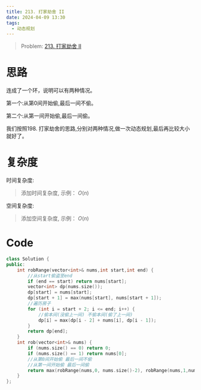 ```yaml
---
title: 213. 打家劫舍 II
date: 2024-04-09 13:30
tags:
  - 动态规划
---
```


> Problem: [213. 打家劫舍 II](https://leetcode.cn/problems/house-robber-ii/description/)


# 思路

连成了一个环，说明可以有两种情况。

第一个:从第0间开始偷,最后一间不偷。

第二个:从第一间开始偷,最后一间偷。

我们按照198. 打家劫舍的思路,分别对两种情况,做一次动态规划,最后再比较大小就好了。

# 复杂度

时间复杂度:
> 添加时间复杂度, 示例： $O(n)$

空间复杂度:
> 添加空间复杂度, 示例： $O(n)$


# Code
```C++ []
class Solution {
public:
    int robRange(vector<int>& nums,int start,int end) {
        //从start偷盗至end
        if (end == start) return nums[start];
        vector<int> dp(nums.size());
        dp[start] = nums[start];
        dp[start + 1] = max(nums[start], nums[start + 1]);
        //遍历房子
        for (int i = start + 2; i <= end; i++) {
            //偷本间(没偷上一间) 不偷本间(偷了上一间)
            dp[i] = max(dp[i - 2] + nums[i], dp[i - 1]);
        }
        return dp[end];
    }
    int rob(vector<int>& nums) {
        if (nums.size() == 0) return 0;
        if (nums.size() == 1) return nums[0];
        //从第0间开始偷 最后一间不偷
        //从第一间开始偷 最后一间偷
        return max(robRange(nums,0, nums.size()-2), robRange(nums,1,nums.size()-1));
    }
};
```
  
